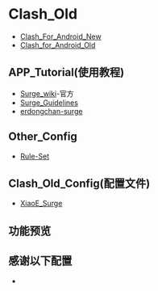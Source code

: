 # Clash_Old
- [Clash_For_Android_New](https://raw.githubusercontent.com/LaolunsiG/XiaoE_PCR/main/Config_File/Clash/Clash_for_Android_New.yml)
- [Clash_for_Android_Old](https://raw.githubusercontent.com/LaolunsiG/XiaoE_PCR/main/Config_File/Clash/Clash_for_Android_Old.yml)

## APP_Tutorial(使用教程)
- [Surge_wiki](https://wiki.surge.community/)-官方
- [Surge_Guidelines](https://surge.mitsea.com/)
- [erdongchan-surge](https://erdongchan.cn/surgeconf.html)

## Other_Config
- [Rule-Set](https://raw.githubusercontent.com/LaolunsiG/XiaoE_PCR/main/Config_File/Clash/%E8%A7%84%E5%88%99%E9%9B%86.yaml)

## Clash_Old_Config(配置文件)
- [XiaoE_Surge](https://raw.githubusercontent.com/LaolunsiG/XiaoE_PCR/main/Config_File/Surge/XiaoE_Surge.conf)

## 功能预览

## 感谢以下配置
- []()
